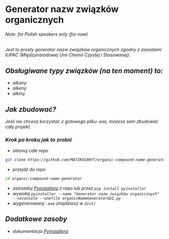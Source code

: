 # Generator nazw związków organicznych
###### <i>Note: for Polish speakers only (for now)<i>

Jest to prosty generator nazw związków organicznych zgodny z zasadami IUPAC (Międzynarodowej Unii Chemii Czystej i Stosowanej).

## Obsługiwane typy związków (na ten moment) to:
- alkany
- alkeny
- alkiny

## Jak zbudować?
Jeśli nie chcesz korzystać z gotowego pliku .exe, możesz sam zbudować cały projekt.
### Krok po kroku jak to zrobić
- sklonuj całe repo
```bash
git clone https://github.com/MATIKO100YT/organic-compound-name-generator.git
```
- przejdź do repo
```bash
cd organic-compound-name-generator
```
- zainstaluj [Pyinstallera](https://github.com/pyinstaller/pyinstaller) z repo lub przez ``` pip install pyinstaller ```
- wywołaj ``` pyinstaller --name "Generator nazw związków organicznych" --noconsole --onefile organicNameGeneratorGUI.py ```
- wygenerowany ``` .exe ``` znajdziesz w ``` dist/ ```

## Dodatkowe zasoby
- dokumentacja [Pyinstallera](https://pyinstaller.org/en/stable/)